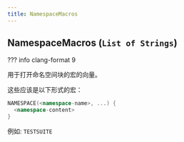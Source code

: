 ```yaml
---
title: NamespaceMacros
---
```


## NamespaceMacros (`List of Strings`)

??? info
    clang-format 9

用于打开命名空间块的宏的向量。

这些应该是以下形式的宏：

```cpp
NAMESPACE(<namespace-name>, ...) {
  <namespace-content>
}
```

例如: `TESTSUITE`
